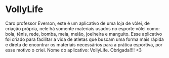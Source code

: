 # VollyLife

Caro professor Everson, este é um aplicativo de uma loja de vôlei, de criação própria, nele há somente materiais usados no esporte vôlei como: bola, tênis, rede, bomba, meia, meião, joelheira e manguito. Esse aplicativo foi criado para facilitar a vida de atletas que buscam uma forma mais rápida e direta de encontrar os materiais necessários para a prática esportiva, por esse motivo o criei. Nome do aplicativo: VollyLife. Obrigada!!!! <3    
